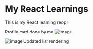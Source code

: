 # My React Learnings
This is my React learning reop!

Profile card done by me
![image](https://github.com/DhanushprabhuS/React-Learnings/assets/105409280/055e7caf-c5fe-425c-85c6-15ec655e9306)

![image](https://github.com/DhanushprabhuS/React-Learnings/assets/105409280/d81fc8cf-c49c-49a9-b8f5-8f0d847e50f5)
Updated list rendering

